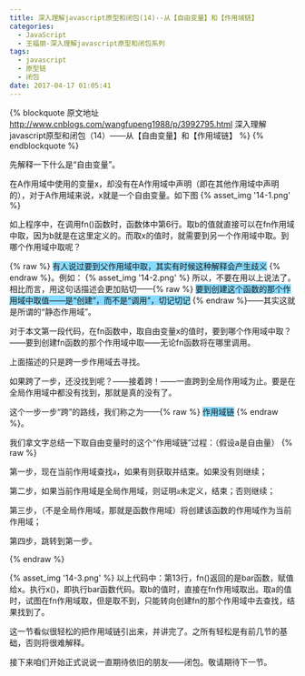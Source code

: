 ```yaml
---
title: 深入理解javascript原型和闭包(14)--从【自由变量】和【作用域链】
categories:
  - JavaScript
  - 王福朋-深入理解javascript原型和闭包系列
tags:
  - javascript
  - 原型链
  - 闭包
date: 2017-04-17 01:05:41
---
```

{% blockquote 原文地址 http://www.cnblogs.com/wangfupeng1988/p/3992795.html 深入理解javascript原型和闭包（14）——从【自由变量】和【作用域链】 %}
{% endblockquote %}

先解释一下什么是“自由变量”。

在A作用域中使用的变量x，却没有在A作用域中声明（即在其他作用域中声明的），对于A作用域来说，x就是一个自由变量。如下图
{% asset_img '14-1.png' %}

如上程序中，在调用fn()函数时，函数体中第6行。取b的值就直接可以在fn作用域中取，因为b就是在这里定义的。而取x的值时，就需要到另一个作用域中取。到哪个作用域中取呢？

{% raw %}
 <span style="background-color: #87daff;">有人说过要到父作用域中取，其实有时候这种解释会产生歧义</span>
{% endraw %}。例如：
{% asset_img '14-2.png' %}
所以，不要在用以上说法了。相比而言，用这句话描述会更加贴切——{% raw %}
                                <span style="background-color: #87daff;">要到创建这个函数的那个作用域中取值——是“创建”，而不是“调用”，切记切记</span>
                               {% endraw %}——其实这就是所谓的“静态作用域”。

对于本文第一段代码，在fn函数中，取自由变量x的值时，要到哪个作用域中取？——要到创建fn函数的那个作用域中取——无论fn函数将在哪里调用。
<!-- more -->



上面描述的只是跨一步作用域去寻找。

如果跨了一步，还没找到呢？——接着跨！——一直跨到全局作用域为止。要是在全局作用域中都没有找到，那就是真的没有了。

这个一步一步“跨”的路线，我们称之为——{% raw %}
                                        <span style="background-color: #87daff;">作用域链</span>
                                       {% endraw %}。

我们拿文字总结一下取自由变量时的这个“作用域链”过程：（假设a是自由量）
{% raw %}
<p><span style="font-family: 幼圆;">第一步，现在当前作用域查找a，如果有则获取并结束。如果没有则继续；</span></p>
<p><span style="font-family: 幼圆;">第二步，如果当前作用域是全局作用域，则证明a未定义，结束；否则继续；</span></p>
<p><span style="font-family: 幼圆;">第三步，（不是全局作用域，那就是函数作用域）将创建该函数的作用域作为当前作用域；</span></p>
<p><span style="font-family: 幼圆;">第四步，跳转到第一步。</span></p>
{% endraw %}

{% asset_img '14-3.png' %}
以上代码中：第13行，fn()返回的是bar函数，赋值给x。执行x()，即执行bar函数代码。取b的值时，直接在fn作用域取出。取a的值时，试图在fn作用域取，但是取不到，只能转向创建fn的那个作用域中去查找，结果找到了。



这一节看似很轻松的把作用域链引出来，并讲完了。之所有轻松是有前几节的基础，否则将很难解释。

接下来咱们开始正式说说一直期待依旧的朋友——闭包。敬请期待下一节。